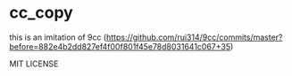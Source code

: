 # cc_copy
this is an imitation of 9cc (https://github.com/rui314/9cc/commits/master?before=882e4b2dd827ef4f00f801f45e78d8031641c067+35)

MIT LICENSE